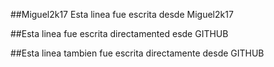 ##Miguel2k17
Esta linea fue escrita desde Miguel2k17

##Esta linea fue escrita directamented esde GITHUB

##Esta linea tambien fue escrita directamente desde GITHUB
